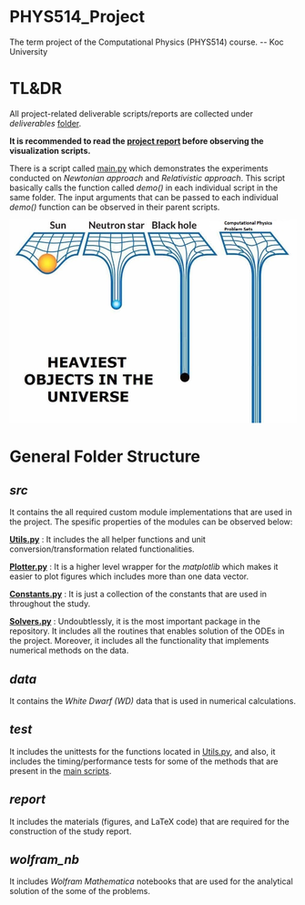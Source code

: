 # PHYS514_Project
 The term project of the Computational Physics (PHYS514) course. -- Koc University

# TL&DR

All project-related deliverable scripts/reports are collected under *deliverables* [folder](https://github.com/vaydingul/PHYS514_Project/tree/main/deliverables).

**It is recommended to read the [project report](https://github.com/vaydingul/PHYS514_Project/tree/main/deliverables/ps_report.pdf) before observing the visualization scripts.**

There is a script called [main.py](ttps://github.com/vaydingul/PHYS514_Project/tree/main/deliverables/main.py) which demonstrates the experiments conducted on *Newtonian approach* and *Relativistic approach*. This script basically calls the function called *demo()* in each individual script in the same folder. The input arguments that can be passed to each individual *demo()* function can be observed in their parent scripts.


![Just a funny meme that I encountered in the web :p](report/figures/meme.jpg)

# General Folder Structure

## *src*

It contains the all required custom module implementations that are used in the project. The spesific properties of the modules can be observed below:

**[Utils.py](https://github.com/vaydingul/PHYS514_Project/tree/main/src/Utils.py)** : It includes the all helper functions and unit conversion/transformation related functionalities.

**[Plotter.py](https://github.com/vaydingul/PHYS514_Project/tree/main/src/Plotter.py)** : It is a higher level wrapper for the *matplotlib* which makes it easier to plot figures which includes more than one data vector.

**[Constants.py](https://github.com/vaydingul/PHYS514_Project/tree/main/src/Constants.py)** : It is just a collection of the constants that are used in throughout the study.

**[Solvers.py](https://github.com/vaydingul/PHYS514_Project/tree/main/src/Solvers.py)** : Undoubtlessly, it is the most important package in the repository. It includes all the routines that enables solution of the ODEs in the project. Moreover, it includes all the functionality that implements numerical methods on the data.

## *data*

It contains the *White Dwarf (WD)* data that is used in numerical calculations.

## *test*

It includes the unittests for the functions located in [Utils.py](https://github.com/vaydingul/PHYS514_Project/tree/main/src/Utils.py), and also, it includes the timing/performance tests for some of the methods that are present in the [main scripts](https://github.com/vaydingul/PHYS514_Project/tree/main/deliverables-scripts).

## *report*

It includes the materials (figures, and LaTeX code) that are required for the construction of the study report.

## *wolfram_nb*

It includes *Wolfram Mathematica* notebooks that are used for the analytical solution of the some of the problems.